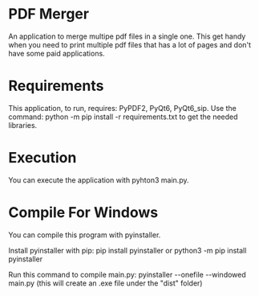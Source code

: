 # PDF Merger
An application to merge multipe pdf files in a single one. This get handy when you need to print multiple pdf files that has a lot of pages and don't have some paid applications.

# Requirements
This application, to run, requires: PyPDF2, PyQt6, PyQt6_sip.
Use the command:
python -m pip install -r requirements.txt
to get the needed libraries.

# Execution
You can execute the application with pyhton3 main.py.

# Compile For Windows
You can compile this program with pyinstaller.

Install pyinstaller with pip: 
pip install pyinstaller
or
python3 -m pip install pyinstaller

Run this command to compile main.py:
pyinstaller --onefile --windowed main.py
(this will create an .exe file under the "dist" folder)

